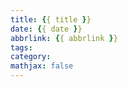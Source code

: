 ```yaml
---
title: {{ title }}
date: {{ date }}
abbrlink: {{ abbrlink }}
tags:
category:
mathjax: false
---
```

<!-- more -->